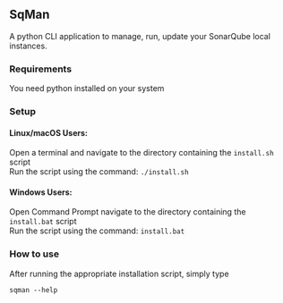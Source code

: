 ## SqMan
A python CLI application to manage, run, update your SonarQube local instances.

### Requirements

You need python installed on your system

### Setup

#### Linux/macOS Users:
Open a terminal and navigate to the directory containing the `install.sh` script \
Run the script using the command: `./install.sh`

#### Windows Users:
Open Command Prompt navigate to the directory containing the `install.bat` script \
Run the script using the command: `install.bat`

### How to use

After running the appropriate installation script, simply type 
```
sqman --help
```